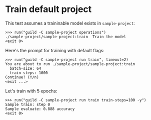 # Train default project

This test assumes a traininable model exists in `sample-project`:

    >>> run("guild -C sample-project operations")
    ./sample-project/sample-project:train  Train the model
    <exit 0>

Here's the prompt for training with default flags:

    >>> run("guild -C sample-project run train", timeout=2)
    You are about to run ./sample-project/sample-project:train
      batch-size: 64
      train-steps: 1000
    Continue? (Y/n)
    <exit ...>

Let's train with 5 epochs:

    >>> run("guild -C sample-project run train train-steps=100 -y")
    Sample train: step 0
    Sample evaluate: 0.888 accuracy
    <exit 0>
